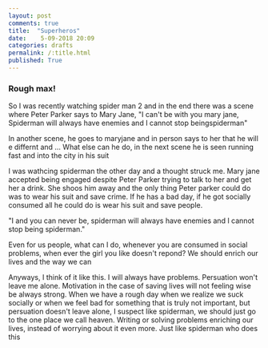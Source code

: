 ```yaml
---
layout: post
comments: true
title:  "Superheros"
date:    5-09-2018 20:09
categories: drafts
permalink: /:title.html
published: True
---
```


### Rough max!

So I was recently watching spider man 2 and in the end there was a
scene where Peter Parker says to Mary Jane, "I can't be with you mary
jane, Spiderman will always have enemies and I cannot stop beingspiderman"


In another scene, he goes to maryjane and in person says to her that
he will e differnt and ... What else can he do, in the next scene he
is seen running fast and into the city in his suit


I was wathcing spiderman the other day and a thought struck me. Mary
jane accepted being engaged despite Peter Parker trying to talk to her
and get her a drink. She shoos him away and the only thing Peter
parker could do was to wear his suit and save crime. If he has a bad
day, if he got socially consumed all he could do is wear his suit and
save people. 

"I and you can never be, spiderman will always have enemies and I
cannot stop being spiderman." 

Even for us people, what can I do, whenever you are consumed in social
problems, when ever the girl you like doesn't repond? We should enrich
our lives and the way we can 


Anyways, I think of it like this. I will always have
problems. Persuation won't leave me alone. Motivation in the case of
saving lives will not feeling wise be always strong. When we have a
rough day when we realize we suck socially or when we feel bad for
something that is truly not important, but persuation doesn't leave
alone, I suspect like spiderman, we should just go to the one place we
call heaven. Writing or solving problems enriching our lives, instead
of worrying about it even more. Just like spiderman who does this 
